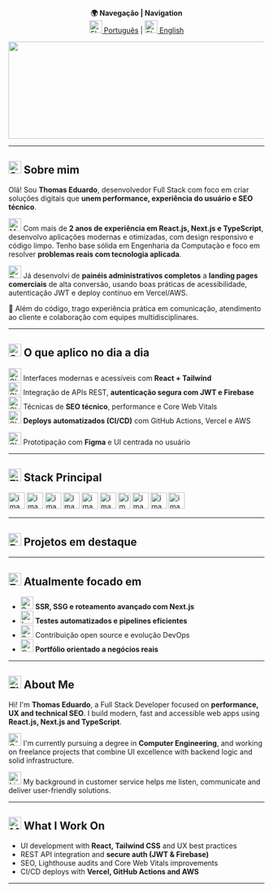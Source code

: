 <p align="center">
  <b>🌍 Navegação | Navigation</b><br>
  <a href="#-sobre-mim"><img src="https://raw.githubusercontent.com/Tarikul-Islam-Anik/Telegram-Animated-Emojis/main/Flags/Flag%20Brazil.webp" alt="Flag Brazil" width="25" height="25" />  Português</a> | 
  <a href="#-about-me"> <img src="https://raw.githubusercontent.com/Tarikul-Islam-Anik/Telegram-Animated-Emojis/main/Flags/Flag%20United%20States.webp" alt="Flag United States" width="25" height="25" />  English</a>
</p>

<p align="center">
  <img width="1128" height="191" alt="LINKEDIN" src="https://github.com/user-attachments/assets/7bff4f9a-5b09-4114-a66a-5f77799e37bd" />

</p>

---

## <img src="https://raw.githubusercontent.com/Tarikul-Islam-Anik/Telegram-Animated-Emojis/main/Smileys/Smiling%20Face%20With%20Sunglasses.webp" alt="Smiling Face With Sunglasses" width="25" height="25" />  Sobre mim

Olá! Sou **Thomas Eduardo**, desenvolvedor Full Stack com foco em criar soluções digitais que **unem performance, experiência do usuário e SEO técnico**. 

<img src="https://raw.githubusercontent.com/Tarikul-Islam-Anik/Telegram-Animated-Emojis/main/People/Man%20Technologist.webp" alt="Man Technologist" width="25" height="25" />  Com mais de **2 anos de experiência em React.js, Next.js e TypeScript**, desenvolvo aplicações modernas e otimizadas, com design responsivo e código limpo. Tenho base sólida em Engenharia da Computação e foco em resolver **problemas reais com tecnologia aplicada**.

<img src="https://raw.githubusercontent.com/Tarikul-Islam-Anik/Telegram-Animated-Emojis/main/People/Backhand%20Index%20Pointing%20Right.webp" alt="Backhand Index Pointing Right" width="25" height="25" />  Já desenvolvi de **painéis administrativos completos** a **landing pages comerciais** de alta conversão, usando boas práticas de acessibilidade, autenticação JWT e deploy contínuo em Vercel/AWS.

🎯 Além do código, trago experiência prática em comunicação, atendimento ao cliente e colaboração com equipes multidisciplinares.

---

## <img src="https://raw.githubusercontent.com/Tarikul-Islam-Anik/Telegram-Animated-Emojis/main/Smileys/Saluting%20Face.webp" alt="Saluting Face" width="25" height="25" /> O que aplico no dia a dia

<img src="https://raw.githubusercontent.com/Tarikul-Islam-Anik/Telegram-Animated-Emojis/main/Symbols/Check%20Mark%20Button.webp" alt="Check Mark Button" width="25" height="25" /> Interfaces modernas e acessíveis com **React + Tailwind**  
<img src="https://raw.githubusercontent.com/Tarikul-Islam-Anik/Telegram-Animated-Emojis/main/Symbols/Check%20Mark%20Button.webp" alt="Check Mark Button" width="25" height="25" /> Integração de APIs REST, **autenticação segura com JWT e Firebase**  
<img src="https://raw.githubusercontent.com/Tarikul-Islam-Anik/Telegram-Animated-Emojis/main/Symbols/Check%20Mark%20Button.webp" alt="Check Mark Button" width="25" height="25" /> Técnicas de **SEO técnico**, performance e Core Web Vitals  
<img src="https://raw.githubusercontent.com/Tarikul-Islam-Anik/Telegram-Animated-Emojis/main/Symbols/Check%20Mark%20Button.webp" alt="Check Mark Button" width="25" height="25" /> **Deploys automatizados (CI/CD)** com GitHub Actions, Vercel e AWS  
 
<img src="https://raw.githubusercontent.com/Tarikul-Islam-Anik/Telegram-Animated-Emojis/main/Symbols/Check%20Mark%20Button.webp" alt="Check Mark Button" width="25" height="25" /> Prototipação com **Figma** e UI centrada no usuário

---

## <img src="https://raw.githubusercontent.com/Tarikul-Islam-Anik/Telegram-Animated-Emojis/main/People/Flexed%20Biceps.webp" alt="Flexed Biceps" width="25" height="25" />  Stack Principal

<p>
  <img width="32" height="32" alt="image" src="https://github.com/user-attachments/assets/49c2be2d-a167-4f60-a4cb-4bb7a0998c36" />
  <img width="32" height="32" alt="image" src="https://github.com/user-attachments/assets/7e90060e-e6e0-4212-a001-abf352f8907e" />
<img width="32" height="32" alt="image" src="https://github.com/user-attachments/assets/8934e0bf-b9dd-4315-ad54-eec34f4ce62d" />
<img width="32" height="32" alt="image" src="https://github.com/user-attachments/assets/08b8ed7b-26dc-4b87-8cb3-d0fab0e14249" />
<img width="32" height="32" alt="image" src="https://github.com/user-attachments/assets/465c0a05-8d6c-40ae-b91b-da75f5e71552" />

<img width="32" height="32" alt="image" src="https://github.com/user-attachments/assets/17377e12-35bf-447f-9a78-0b0e18991225" />



  <img width="24" height="32" alt="image" src="https://github.com/user-attachments/assets/faafb412-bd07-4c84-8fa4-9e30ec938f63" />
  <img width="32" height="32" alt="image" src="https://github.com/user-attachments/assets/b94f553d-5f46-4b31-87ee-a856cbcc0256" />
  <img width="32" height="32" alt="image" src="https://github.com/user-attachments/assets/667d55e7-2873-4b5a-b1fa-90064fc8a4d9" />
  <img width="32" height="32" alt="image" src="https://github.com/user-attachments/assets/2df97bea-1acd-4e51-b6cd-2a2f61a5fa3b" />



</p>

---

## <img src="https://raw.githubusercontent.com/Tarikul-Islam-Anik/Telegram-Animated-Emojis/main/People/Backhand%20Index%20Pointing%20Down.webp" alt="Backhand Index Pointing Down" width="25" height="25" /> Projetos em destaque



---

## <img src="https://raw.githubusercontent.com/Tarikul-Islam-Anik/Telegram-Animated-Emojis/main/People/Eyes.webp" alt="Eyes" width="25" height="25" />  Atualmente focado em

- <img src="https://raw.githubusercontent.com/Tarikul-Islam-Anik/Telegram-Animated-Emojis/main/Travel%20and%20Places/Rocket.webp" alt="Rocket" width="25" height="25" />  **SSR, SSG e roteamento avançado com Next.js**
- <img src="https://raw.githubusercontent.com/Tarikul-Islam-Anik/Telegram-Animated-Emojis/main/Objects/Laptop.webp" alt="Laptop" width="25" height="25" />  **Testes automatizados e pipelines eficientes**
- <img src="https://raw.githubusercontent.com/Tarikul-Islam-Anik/Telegram-Animated-Emojis/main/Animals%20and%20Nature/Seedling.webp" alt="Seedling" width="25" height="25" />  Contribuição open source e evolução DevOps
- <img src="https://raw.githubusercontent.com/Tarikul-Islam-Anik/Telegram-Animated-Emojis/main/Objects/Card%20Index%20Dividers.webp" alt="Card Index Dividers" width="25" height="25" />  **Portfólio orientado a negócios reais**

---

## <img src="https://raw.githubusercontent.com/Tarikul-Islam-Anik/Telegram-Animated-Emojis/main/Flags/Flag%20United%20States.webp" alt="Flag United States" width="25" height="25" />  About Me

Hi! I'm **Thomas Eduardo**, a Full Stack Developer focused on **performance, UX and technical SEO**. I build modern, fast and accessible web apps using **React.js, Next.js and TypeScript**.

<img src="https://raw.githubusercontent.com/Tarikul-Islam-Anik/Telegram-Animated-Emojis/main/Objects/Graduation%20Cap.webp" alt="Graduation Cap" width="25" height="25" />  I'm currently pursuing a degree in **Computer Engineering**, and working on freelance projects that combine UI excellence with backend logic and solid infrastructure.

<img src="https://raw.githubusercontent.com/Tarikul-Islam-Anik/Telegram-Animated-Emojis/main/Objects/Light%20Bulb.webp" alt="Light Bulb" width="25" height="25" />  My background in customer service helps me listen, communicate and deliver user-friendly solutions.

---

## <img src="https://raw.githubusercontent.com/Tarikul-Islam-Anik/Telegram-Animated-Emojis/main/People/Man%20Shrugging.webp" alt="Man Shrugging" width="25" height="25" />  What I Work On

- UI development with **React, Tailwind CSS** and UX best practices  
- REST API integration and **secure auth (JWT & Firebase)**  
- SEO, Lighthouse audits and Core Web Vitals improvements  
- CI/CD deploys with **Vercel, GitHub Actions and AWS**

---
